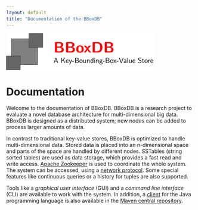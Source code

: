```yaml
---
layout: default
title: "Documentation of the BBoxDB"
---
```


<img src="logo/logo.png" width="400">

# Documentation

Welcome to the documentation of BBoxDB. BBoxDB is a research project to evaluate a novel database architecture for multi-dimensional big data. BBoxDB is designed as a distributed system; new nodes can be added to process larger amounts of data.

In contrast to traditional key-value stores, BBoxDB is optimized to handle multi-dimensional data. Stored data is placed into an n-dimensional space and parts of the space are handled by different nodes. SSTables (string sorted tables) are used as data storage, which provides a fast read and write access. [Apache Zookeeper](https://zookeeper.apache.org/) is used to coordinate the whole system. The system can be accessed, using a [network protocol](/bboxdb/dev/network.html). Some special features like continuous queries or a history for tuples are also supported.

Tools like a _graphical user interface_ (GUI) and a _command line interface_ (CLI) are available to work with the system. In addition, a [client](/bboxdb/doc/client.html) for the Java programming language is also available in the [Maven central repository](https://search.maven.org/#search%7Cga%7C1%7Cbboxdb).